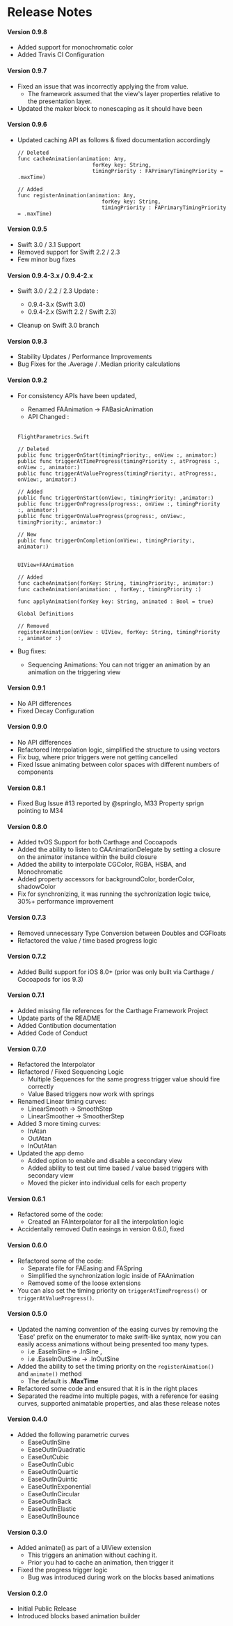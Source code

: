 # Release Notes

#### Version 0.9.8
* Added support for monochromatic color
* Added Travis CI Configuration

#### Version 0.9.7
* Fixed an issue that was incorrectly applying the from value.
	- The framework assumed that the view's layer properties relative to the presentation layer.
* Updated the maker block to nonescaping as it should have been

#### Version 0.9.6
* Updated caching API as follows & fixed documentation accordingly
	```
	// Deleted
	func cacheAnimation(animation: Any,
                            forKey key: String,
                            timingPriority : FAPrimaryTimingPriority = .maxTime)

 	// Added
	func registerAnimation(animation: Any,
                               forKey key: String,
                               timingPriority : FAPrimaryTimingPriority = .maxTime)
	```



#### Version 0.9.5
* Swift 3.0 / 3.1 Support
* Removed support for Swift 2.2 / 2.3
* Few minor bug fixes

#### Version 0.9.4-3.x  / 0.9.4-2.x

* Swift 3.0 / 2.2 / 2.3 Update :
	- 0.9.4-3.x (Swift 3.0)
	- 0.9.4-2.x (Swift 2.2 / Swift 2.3)

* Cleanup on Swift 3.0 branch


#### Version 0.9.3

* Stability Updates / Performance Improvements
* Bug Fixes for the .Average / .Median priority calculations

#### Version 0.9.2

* For consistency APIs have been updated,
	- Renamed FAAnimation -> FABasicAnimation
	- API Changed :

	<br>

	```
	FlightParametrics.Swift

	// Deleted
	public func triggerOnStart(timingPriority:, onView :, animator:)
	public func triggerAtTimeProgress(timingPriority :, atProgress :, onView :, animator:)                                                
	public func triggerAtValueProgress(timingPriority:, atProgress:, onView:, animator:)                         

	// Added
	public func triggerOnStart(onView:, timingPriority: ,animator:)
	public func triggerOnProgress(progress:, onView :, timingPriority :, animator:)
	public func triggerOnValueProgress(progress:, onView:, timingPriority:, animator:)

    // New
	public func triggerOnCompletion(onView:, timingPriority:, animator:)  


	UIView+FAAnimation

	// Added
	func cacheAnimation(forKey: String, timingPriority:, animator:)
	func cacheAnimation(animation: , forKey:, timingPriority :)   

    func applyAnimation(forKey key: String, animated : Bool = true)

	Global Definitions

	// Removed
	registerAnimation(onView : UIView, forKey: String, timingPriority :, animator :)

	```

* Bug fixes:
 	- Sequencing Animations:  You can not trigger an animation by an animation on the triggering view



#### Version 0.9.1
* No API differences
* Fixed Decay Configuration

#### Version 0.9.0
* No API differences
* Refactored Interpolation logic, simplified the structure to using vectors
* Fix bug, where prior triggers were not getting cancelled
* Fixed Issue animating between color spaces with different numbers of components

#### Version 0.8.1
* Fixed Bug Issue #13 reported by @springlo, M33 Property sprign pointing to M34

#### Version 0.8.0
* Added tvOS Support for both Carthage and Cocoapods
* Added the ability to listen to CAAnimationDelegate by setting a closure on the animator instance within the build closure
* Added the ability to interpolate CGColor, RGBA, HSBA, and Monochromatic
* Added property accessors for backgroundColor, borderColor, shadowColor
* Fix for synchronizing, it was running the sychronization logic twice, 30%+ performance improvement

#### Version 0.7.3
* Removed unnecessary Type Conversion between Doubles and CGFloats
* Refactored the value / time based progress logic

#### Version 0.7.2
* Added Build support for iOS 8.0+ (prior was only built via Carthage / Cocoapods for ios 9.3)

#### Version 0.7.1

* Added missing file references for the Carthage Framework Project
* Update parts of the README
* Added Contibution documentation
* Added Code of Conduct

#### Version 0.7.0

* Refactored the Interpolator
* Refactored / Fixed Sequencing Logic
	* Multiple Sequences for the same progress trigger value should fire correctly
	* Value Based triggers now work with springs
* Renamed Linear timing curves:
	* LinearSmooth -> SmoothStep
	* LinearSmoother -> SmootherStep
* Added 3 more timing curves:
	* InAtan
	* OutAtan
	* InOutAtan
* Updated the app demo
	* Added option to enable and disable a secondary view
	* Added ability to test out time based / value based triggers with secondary view
	* Moved the picker into individual cells for each property 	

#### Version 0.6.1

* Refactored some of the code:
	* Created an FAInterpolator for all the interpolation logic
* Accidentally removed OutIn easings in version 0.6.0, fixed


#### Version 0.6.0

* Refactored some of the code:
	* Separate file for FAEasing and FASpring
	* Simplified the synchronization logic inside of FAAnimation
	* Removed some of the loose extensions
* You can also set the timing priority on ``triggerAtTimeProgress()`` or ``triggerAtValueProgress()``.


#### Version 0.5.0

* Updated the naming convention of the easing curves by removing the 'Ease' prefix on the enumerator to make swift-like syntax, now you can easily access animations without being presented too many types.
	* i.e .EaseInSine -> .InSine ,
	* i.e .EaseInOutSine -> .InOutSine
* Added the ability to set the timing priority on the ``registerAimation()`` and ``animate()`` method
	* The default is **.MaxTime**
* Refactored some code and ensured that it is in the right places
* Separated the readme into multiple pages, with a reference for easing curves, supported animatable properties, and alas these release notes


#### Version 0.4.0

* Added the following parametric curves
	* EaseOutInSine
	* EaseOutInQuadratic
	* EaseOutCubic
	* EaseOutInCubic
	* EaseOutInQuartic
	* EaseOutInQuintic
	* EaseOutInExponential
	* EaseOutInCircular
	* EaseOutInBack
	* EaseOutInElastic
	* EaseOutInBounce

#### Version 0.3.0

* Added animate() as part of a UIView extension
	* This triggers an animation without caching it.
	* Prior you had to cache an animation, then trigger it
* Fixed the progress trigger logic
	* Bug was introduced during work on the blocks based animations

#### Version 0.2.0

* Initial Public Release
* Introduced blocks based animation builder
